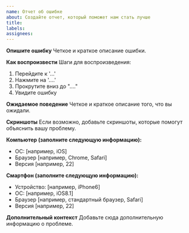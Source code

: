 ```yaml
---
name: Отчет об ошибке
about: Создайте отчет, который поможет нам стать лучше
title:
labels:
assignees:
---
```


**Опишите ошибку** Четкое и краткое описание ошибки.

**Как воспроизвести** Шаги для воспроизведения:

1. Перейдите к '...'
2. Нажмите на '....'
3. Прокрутите вниз до "...."
4. Увидите ошибку

**Ожидаемое поведение** Четкое и краткое описание того, что вы ожидали.

**Скриншоты** Если возможно, добавьте скриншоты, которые помогут объяснить вашу проблему.

**<strong>Компьютер (заполните следующую информацию):</strong>**

- ОС: [например, iOS]
- Браузер [например, Chrome, Safari]
- Версия [например, 22]

**<strong>Смартфон (заполните следующую информацию):</strong>**

- Устройство: [например, iPhone6]
- ОС: [например, iOS8.1]
- Браузер [например, стандартный браузер, Safari]
- Версия [например, 22]

**Дополнительный контекст** Добавьте сюда дополнительную информацию о проблеме.
